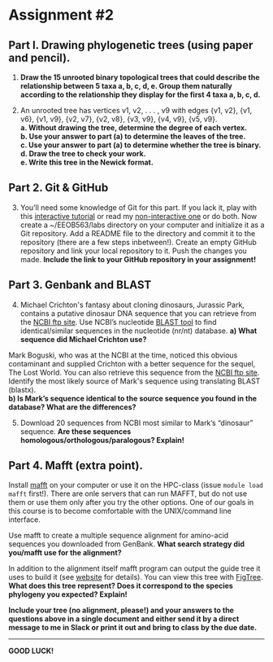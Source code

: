 Assignment #2
===Part I. Drawing phylogenetic trees (using paper and pencil).---1) **Draw the 15 unrooted binary topological trees that could describe the relationship between 5 taxa a, b, c, d, e. Group them naturally according to the relationship they display for the first 4 taxa a, b, c, d.**
2) An unrooted tree has vertices v1, v2, . . . , v9 with edges {v1, v2}, {v1, v6}, {v1, v9}, {v2, v7}, {v2, v8}, {v3, v9}, {v4, v9}, {v5, v9}.  **a. Without drawing the tree, determine the degree of each vertex.  b. Use your answer to part (a) to determine the leaves of the tree.  c. Use your answer to part (a) to determine whether the tree is binary.  d. Draw the tree to check your work.  e. Write this tree in the Newick format.**Part 2. Git & GitHub ---  3) You’ll need some knowledge of Git for this part. If you lack it, play with this [interactive tutorial](https://try.github.io/) or read my [non-interactive one](https://isu-molphyl.github.io/EEOB563-Spring2018/computer_labs/Lab_1/git.pdf) or do both. Now create a ~/EEOB563/labs directory on your computer and initialize it as a Git repository. Add a README file to the directory and commit it to the repository (there are a few steps inbetween!). Create an empty GitHub repository and link your local repository to it. Push the changes you made.
**Include the link to your GitHub repository in your assignment!**Part 3. Genbank and BLAST ---  4) Michael Crichton's fantasy about cloning dinosaurs, Jurassic Park, contains a putative dinosaur DNA sequence that you can retrieve from the [NCBI ftp site](ftp://ftp.ncbi.nih.gov/pub/FieldGuide/jurassic.txt).  Use NCBI’s nucleotide [BLAST tool](http://www.ncbi.nlm.nih.gov/blast/Blast.cgi) to find identical/similar sequences in the nucleotide (nr/nt) database. **a) What sequence did Michael Crichton use?**    Mark Boguski, who was at the NCBI at the time, noticed this obvious contaminant and supplied Crichton with a better sequence for the sequel, The Lost World.  You can also retrieve this sequence from the [NCBI ftp site](ftp://ftp.ncbi.nih.gov/pub/FieldGuide/lostworld.txt). Identify the most likely source of Mark's sequence using translating BLAST (blastx).  **b) Is Mark’s sequence identical to the source sequence you found in the database?  What are the differences?**  5) Download 20 sequences from NCBI most similar to Mark’s “dinosaur” sequence. **Are these sequences homologous/orthologous/paralogous?  Explain!**     Part 4. Mafft (extra point).
---
Install [mafft](https://mafft.cbrc.jp/alignment/software/) on your computer or use it on the HPC-class (issue `module load mafft` first!). There are onle servers that can run MAFFT, but do not use them or use them only after you try the other options. One of our goals in this course is to become comfortable with the UNIX/command line interface. Use mafft to create a multiple sequence alignment for amino-acid sequences you downloaded from GenBank. **What search strategy did you/mafft use for the alignment?**In addition to the alignment itself mafft program can output the guide tree it uses to build it (see [website](http://mafft.cbrc.jp/alignment/software/tips0.html) for details).  You can view this tree with [FigTree](http://tree.bio.ed.ac.uk/software/figtree ). **What does this tree represent? Does it correspond to the species phylogeny you expected? Explain!** 

**Include your tree (no alignment, please!) and your answers to the questions above in a single document and either send it by a direct message to me in Slack or print it out and bring to class by the due date.**---
**GOOD LUCK!**